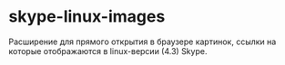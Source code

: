 # skype-linux-images
Расширение для прямого открытия в браузере картинок, ссылки на которые отображаются в linux-версии (4.3) Skype.